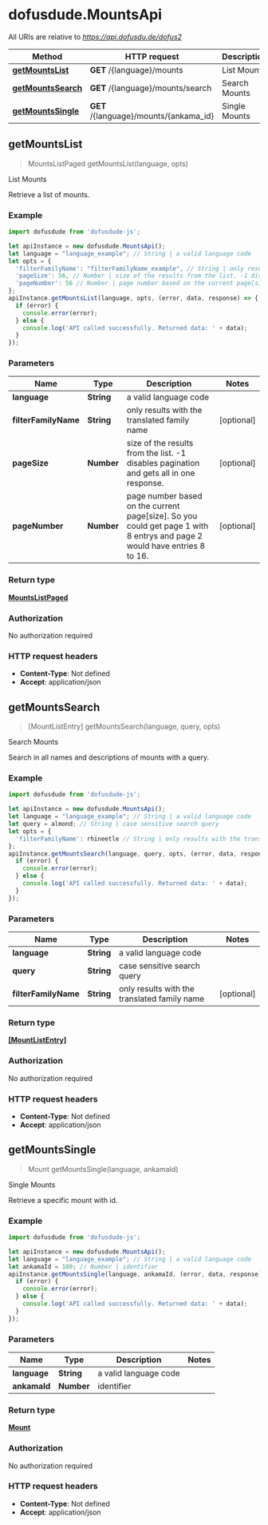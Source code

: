 # dofusdude.MountsApi

All URIs are relative to *https://api.dofusdu.de/dofus2*

Method | HTTP request | Description
------------- | ------------- | -------------
[**getMountsList**](MountsApi.md#getMountsList) | **GET** /{language}/mounts | List Mounts
[**getMountsSearch**](MountsApi.md#getMountsSearch) | **GET** /{language}/mounts/search | Search Mounts
[**getMountsSingle**](MountsApi.md#getMountsSingle) | **GET** /{language}/mounts/{ankama_id} | Single Mounts



## getMountsList

> MountsListPaged getMountsList(language, opts)

List Mounts

Retrieve a list of mounts.

### Example

```javascript
import dofusdude from 'dofusdude-js';

let apiInstance = new dofusdude.MountsApi();
let language = "language_example"; // String | a valid language code
let opts = {
  'filterFamilyName': "filterFamilyName_example", // String | only results with the translated family name
  'pageSize': 56, // Number | size of the results from the list. -1 disables pagination and gets all in one response.
  'pageNumber': 56 // Number | page number based on the current page[size]. So you could get page 1 with 8 entrys and page 2 would have entries 8 to 16.
};
apiInstance.getMountsList(language, opts, (error, data, response) => {
  if (error) {
    console.error(error);
  } else {
    console.log('API called successfully. Returned data: ' + data);
  }
});
```

### Parameters


Name | Type | Description  | Notes
------------- | ------------- | ------------- | -------------
 **language** | **String**| a valid language code | 
 **filterFamilyName** | **String**| only results with the translated family name | [optional] 
 **pageSize** | **Number**| size of the results from the list. -1 disables pagination and gets all in one response. | [optional] 
 **pageNumber** | **Number**| page number based on the current page[size]. So you could get page 1 with 8 entrys and page 2 would have entries 8 to 16. | [optional] 

### Return type

[**MountsListPaged**](MountsListPaged.md)

### Authorization

No authorization required

### HTTP request headers

- **Content-Type**: Not defined
- **Accept**: application/json


## getMountsSearch

> [MountListEntry] getMountsSearch(language, query, opts)

Search Mounts

Search in all names and descriptions of mounts with a query.

### Example

```javascript
import dofusdude from 'dofusdude-js';

let apiInstance = new dofusdude.MountsApi();
let language = "language_example"; // String | a valid language code
let query = almond; // String | case sensitive search query
let opts = {
  'filterFamilyName': rhineetle // String | only results with the translated family name
};
apiInstance.getMountsSearch(language, query, opts, (error, data, response) => {
  if (error) {
    console.error(error);
  } else {
    console.log('API called successfully. Returned data: ' + data);
  }
});
```

### Parameters


Name | Type | Description  | Notes
------------- | ------------- | ------------- | -------------
 **language** | **String**| a valid language code | 
 **query** | **String**| case sensitive search query | 
 **filterFamilyName** | **String**| only results with the translated family name | [optional] 

### Return type

[**[MountListEntry]**](MountListEntry.md)

### Authorization

No authorization required

### HTTP request headers

- **Content-Type**: Not defined
- **Accept**: application/json


## getMountsSingle

> Mount getMountsSingle(language, ankamaId)

Single Mounts

Retrieve a specific mount with id.

### Example

```javascript
import dofusdude from 'dofusdude-js';

let apiInstance = new dofusdude.MountsApi();
let language = "language_example"; // String | a valid language code
let ankamaId = 180; // Number | identifier
apiInstance.getMountsSingle(language, ankamaId, (error, data, response) => {
  if (error) {
    console.error(error);
  } else {
    console.log('API called successfully. Returned data: ' + data);
  }
});
```

### Parameters


Name | Type | Description  | Notes
------------- | ------------- | ------------- | -------------
 **language** | **String**| a valid language code | 
 **ankamaId** | **Number**| identifier | 

### Return type

[**Mount**](Mount.md)

### Authorization

No authorization required

### HTTP request headers

- **Content-Type**: Not defined
- **Accept**: application/json

